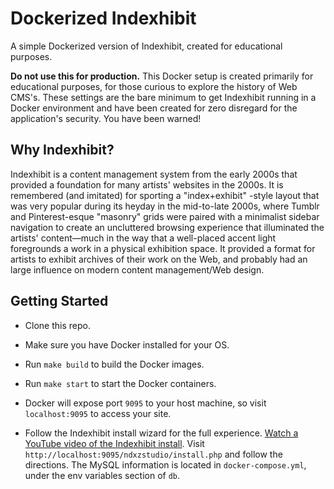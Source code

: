 # Dockerized Indexhibit

A simple Dockerized version of Indexhibit, created for educational purposes.

**Do not use this for production.** This Docker setup is created primarily for
educational purposes, for those curious to explore the history of Web CMS's.
These settings are the bare minimum to get Indexhibit running in a Docker
environment and have been created for zero disregard for the application's
security. You have been warned!

## Why Indexhibit?

Indexhibit is a content management system from the early 2000s that provided a
foundation for many artists' websites in the 2000s. It is remembered (and
imitated) for sporting a "index+exhibit" -style layout that was very popular
during its heyday in the mid-to-late 2000s, where Tumblr and Pinterest-esque
"masonry" grids were paired with a minimalist sidebar navigation to create an
uncluttered browsing experience that illuminated the artists' content—much in
the way that a well-placed accent light foregrounds a work in a physical
exhibition space. It provided a format for artists to exhibit archives of their
work on the Web, and probably had an large influence on modern content
management/Web design.

## Getting Started

- Clone this repo.

- Make sure you have Docker installed for your OS.

- Run `make build` to build the Docker images.

- Run `make start` to start the Docker containers.

- Docker will expose port `9095` to your host machine, so visit `localhost:9095`
  to access your site.

- Follow the Indexhibit install wizard for the full experience.
  [Watch a YouTube video of the Indexhibit install](https://www.youtube.com/watch?v=orv1qx6xyp0).
  Visit `http://localhost:9095/ndxzstudio/install.php` and follow the
  directions. The MySQL information is located in `docker-compose.yml`, under
  the env variables section of `db`.
